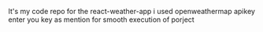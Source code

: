 It's my code repo for the react-weather-app 
i used openweathermap apikey enter you key as mention for smooth execution of porject 
